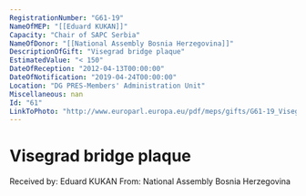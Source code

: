 ```yaml
---
RegistrationNumber: "G61-19"
NameOfMEP: "[[Eduard KUKAN]]"
Capacity: "Chair of SAPC Serbia"
NameOfDonor: "[[National Assembly Bosnia Herzegovina]]"
DescriptionOfGift: "Visegrad bridge plaque"
EstimatedValue: "< 150"
DateOfReception: "2012-04-13T00:00:00"
DateOfNotification: "2019-04-24T00:00:00"
Location: "DG PRES-Members' Administration Unit"
Miscellaneous: nan
Id: "61"
LinkToPhoto: "http://www.europarl.europa.eu/pdf/meps/gifts/G61-19_Visegrad_bridge.jpg#"
---
```


# Visegrad bridge plaque

Received by: Eduard KUKAN
From: National Assembly Bosnia Herzegovina

